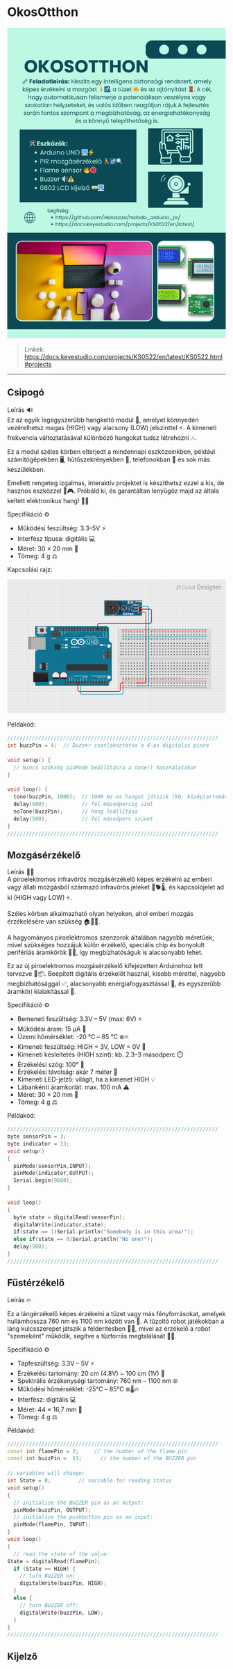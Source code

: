 # OkosOtthon

![Plakát](okosotthon.png)

> Linkek: https://docs.keyestudio.com/projects/KS0522/en/latest/KS0522.html#projects

---
## Csipogó

Leírás 🔊  
Ez az egyik legegyszerűbb hangkeltő modul 🧩, amelyet könnyedén vezérelhetsz magas (HIGH) vagy alacsony (LOW) jelszinttel ⚡. A kimeneti frekvencia változtatásával különböző hangokat tudsz létrehozni 🎶.

Ez a modul széles körben elterjedt a mindennapi eszközeinkben, például számítógépekben 🖥️, hűtőszekrényekben 🧊, telefonokban 📱 és sok más készülékben.

Emellett rengeteg izgalmas, interaktív projektet is készíthetsz ezzel a kis, de hasznos eszközzel 🤖🎮. Próbáld ki, és garantáltan lenyűgöz majd az általa keltett elektronikus hang! 🧠✨

Specifikáció ⚙️
- Működési feszültség: 3.3–5V ⚡
- Interfész típusa: digitális 💻
- Méret: 30 × 20 mm 📏
- Tömeg: 4 g ⚖️

Kapcsolási rajz:

![Kapcsolasi_rajz_1](kapcs_1.png)

Példakód:
``` cpp
////////////////////////////////////////////////////////////////////
int buzzPin = 4;  // Buzzer csatlakoztatva a 4-as digitális pinre

void setup() {
  // Nincs szükség pinMode beállításra a tone() használatakor
}

void loop() {
  tone(buzzPin, 1000);  // 1000 Hz-es hangot játszik (kb. középtartomány)
  delay(500);           // fél másodpercig szól
  noTone(buzzPin);      // hang leállítása
  delay(500);           // fél másodperc szünet
}
////////////////////////////////////////////////////////////////////
```
## Mozgásérzékelő

Leírás 🕵️‍♂️  
A piroelektromos infravörös mozgásérzékelő képes érzékelni az emberi vagy állati mozgásból származó infravörös jeleket 🧍🐕🌡️, és kapcsolójelet ad ki (HIGH vagy LOW) ⚡.

Széles körben alkalmazható olyan helyeken, ahol emberi mozgás érzékelésére van szükség 🏠🚪🔐.

A hagyományos piroelektromos szenzorok általában nagyobb méretűek, mivel szükséges hozzájuk külön érzékelő, speciális chip és bonyolult perifériás áramkörök 🧩🔌, így megbízhatóságuk is alacsonyabb lehet.

Ez az új piroelektromos mozgásérzékelő kifejezetten Arduinohoz lett tervezve 🤖📦. Beépített digitális érzékelőt használ, kisebb mérettel, nagyobb megbízhatósággal ✅, alacsonyabb energiafogyasztással 🔋, és egyszerűbb áramköri kialakítással 🧠.

Specifikáció ⚙️
- Bemeneti feszültség: 3.3V – 5V (max: 6V) ⚡
- Működési áram: 15 μA 🔌
- Üzemi hőmérséklet: -20 ℃ – 85 ℃ ❄️🔥
- Kimeneti feszültség: HIGH = 3V, LOW = 0V 🔄
- Kimeneti késleltetés (HIGH szint): kb. 2.3–3 másodperc ⏱️
- Érzékelési szög: 100° 🧭
- Érzékelési távolság: akár 7 méter 📏
- Kimeneti LED-jelző: világít, ha a kimenet HIGH 💡
- Lábankénti áramkorlát: max. 100 mA ⚠️
- Méret: 30 × 20 mm 📐
- Tömeg: 4 g ⚖️

Példakód:
``` cpp
////////////////////////////////////////////////////////////////////
byte sensorPin = 3;
byte indicator = 13;
void setup()
{
  pinMode(sensorPin,INPUT);
  pinMode(indicator,OUTPUT);
  Serial.begin(9600);
}

void loop()
{
  byte state = digitalRead(sensorPin);
  digitalWrite(indicator,state);
  if(state == 1)Serial.println("Somebody is in this area!");
  else if(state == 0)Serial.println("No one!");
  delay(500);
}
////////////////////////////////////////////////////////////////////
```

## Füstérzékelő

Leírás 🔥

Ez a lángérzékelő képes érzékelni a tüzet vagy más fényforrásokat, amelyek hullámhossza 760 nm és 1100 nm között van 🌈.
A tűzoltó robot játékokban a láng kulcsszerepet játszik a felderítésben 🤖🚒, mivel az érzékelő a robot "szemeként" működik, segítve a tűzforrás megtalálását 👀🔥.

Specifikáció ⚙️
- Tápfeszültség: 3.3V – 5V ⚡
- Érzékelési tartomány: 20 cm (4.8V) ~ 100 cm (1V) 📏
- Spektrális érzékenységi tartomány: 760 nm – 1100 nm 🌐
- Működési hőmérséklet: -25℃ – 85℃ ❄️🌡️🔥
- Interfész: digitális 💻
- Méret: 44 × 16,7 mm 📐
- Tömeg: 4 g ⚖️

Példakód:
``` cpp
////////////////////////////////////////////////////////////////////
const int flamePin = 2;     // the number of the flame pin
const int buzzPin =  13;      // the number of the BUZZER pin

// variables will change:
int State = 0;         // variable for reading status
void setup()
{
  // initialize the BUZZER pin as an output:
  pinMode(buzzPin, OUTPUT);      
  // initialize the pushbutton pin as an input:
  pinMode(flamePin, INPUT);     
}
void loop()
{
  // read the state of the value:
State = digitalRead(flamePin);
  if (State == HIGH) {     
    // turn BUZZER on:    
    digitalWrite(buzzPin, HIGH);  
  } 
  else {
    // turn BUZZER off:
    digitalWrite(buzzPin, LOW); 
  }
}
////////////////////////////////////////////////////////////////////
```

## Kijelző





